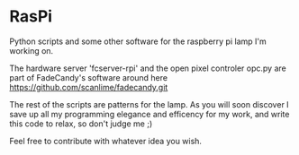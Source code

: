 # RasPi
Python scripts and some other software for the raspberry pi lamp I'm working on. 

The hardware server 'fcserver-rpi' and the open pixel controler opc.py are part of FadeCandy's software around here https://github.com/scanlime/fadecandy.git

The rest of the scripts are patterns for the lamp. As you will soon discover I save up all my programming elegance and efficency for my work, and write this code to relax, so don't judge me ;)

Feel free to contribute with whatever idea you wish.
 
